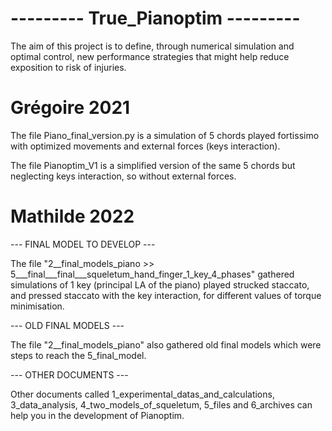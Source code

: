 # --------- True_Pianoptim ---------

The aim of this project is to define, through numerical simulation and optimal control, new performance strategies that might help reduce exposition to risk of injuries.

# Grégoire 2021

The file Piano_final_version.py is a simulation of 5 chords played fortissimo with optimized movements and external forces (keys interaction).

The file Pianoptim_V1 is a simplified version of the same 5 chords but neglecting keys interaction, so without external forces.

# Mathilde 2022
--- FINAL MODEL TO DEVELOP ---

The file "2__final_models_piano >> 5___final___final___squeletum_hand_finger_1_key_4_phases" gathered simulations of 1 key (principal LA of the piano)
played strucked staccato, and pressed staccato with the key interaction, for different values of torque minimisation.

--- OLD FINAL MODELS ---

The file "2__final_models_piano" also gathered old final models which were steps to reach the 5_final_model.

--- OTHER DOCUMENTS ---

Other documents called 1_experimental_datas_and_calculations, 3_data_analysis, 4_two_models_of_squeletum,
5_files and 6_archives can help you in the development of Pianoptim.